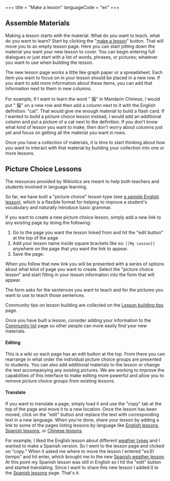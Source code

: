 +++
title = "Make a lesson"
languageCode = "en"
+++

## Assemble Materials

Making a lesson starts with the material. What do you want to teach,
what do you want to learn? Start by clicking the "[make a
lesson](/new/flashcard_deck)" button. That will move you to an empty
lesson page. Here you can start jotting down the material you want your
new lesson to cover. You can begin entering full dialogues or just start
with a list of words, phrases, or pictures; whatever you want to use
when building the lesson.

The new lesson page works a little like graph paper or a spreadsheet.
Each item you want to focus on in your lesson should be placed in a new
row. If you want to add more information about these items, you can add
that information next to them in new columns.

For example, if I want to learn the word " 猫" in Mandarin Chinese, I
would put " 猫" on a new row and then add a column next to it with the
English definition: "cat". That would give me enough material to build a
flash card. If I wanted to build a picture choice lesson instead, I
would add an additional column and put a picture of a cat next to the
definition. If you don't know what kind of lesson you want to make, then
don't worry about columns just yet and focus on getting all the material
you want in rows.

Once you have a collection of materials, it is time to start thinking
about how you want to interact with that material by building your
collection into one or more lessons.

## Picture Choice Lessons

The resources provided by Wikiotics are meant to help both teachers and
students involved in language learning.

So far, we have built a "picture choice" lesson type (see [a sample
English lesson](/en/Introduction)), which is a flexible format for
helping to improve a student's vocabulary and naturally introduce basic
grammar.

If you want to create a new picture choice lesson, simply add a new link
to any existing page by doing the following:

1.  Go to the page you want the lesson linked from and hit the "edit
    button" at the top of the page
2.  Add your lesson name inside square brackets like so: `[[My Lesson]]`
    anywhere on the page that you want the link to appear.
3.  Save the page.

When you follow that new link you will be presented with a series of
options about what kind of page you want to create. Select the "picture
choice lesson" and start filling in your lesson information into the
form that will appear.

The form asks for the sentences you want to teach and for the pictures
you want to use to teach those sentences.

Community tips on lesson building are collected on the [Lesson building
tips](/en/Lesson_building_tips) page.

Once you have built a lesson, consider adding your information to the
[Community list](/en/Community_list) page so other people can more
easily find your new materials.

#### Editing

This is a wiki so each page has an edit button at the top. From there
you can rearrange in what order the individual picture choice groups are
presented to students. You can also add additional materials to the
lesson or change the text accompanying any existing pictures. We are
working to improve the capabilities of this interface to make editing
more powerful and allow you to remove picture choice groups from
existing lessons.

#### Translate

If you want to translate a page, simply load it and use the "copy" tab
at the top of the page and move it to a new location. Once the lesson
has been moved, click on the "edit" button and replace the text with
corresponding text in a new language. When you're done, share your
lesson by adding a link to some of the pages listing lessons by language
like [English lessons](/en/English_lessons), [Spanish
lessons](/en/Spanish_lessons), or [Chinese
lessons](/en/Chinese_lessons).

For example, I liked the English lesson about different [weather
types](/en/Weather) and I wanted to make a Spanish version. So I went to
the lesson page and clicked on "copy." When it asked me where to move
the lesson I entered "es:El tiempo" and hit enter, which brought me to
the new [Spanish weather lesson](/es/El_tiempo). At this point my
Spanish lesson was still in English so I hit the "edit" button and
started translating. Since I want to share this new lesson I added it to
the [Spanish lessons](/en/Spanish_lessons) page. That's it.
